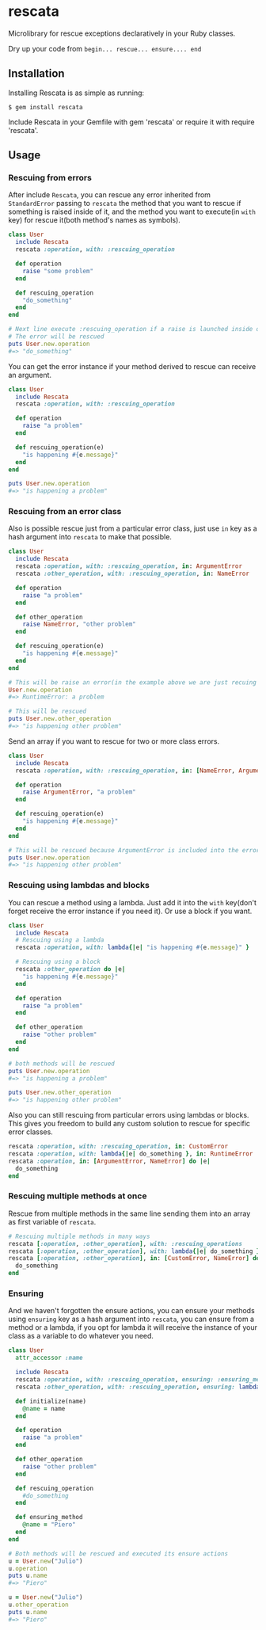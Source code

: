 # rescata
Microlibrary for rescue exceptions declaratively in your Ruby classes.

Dry up your code from `begin... rescue... ensure.... end`

## Installation

Installing Rescata is as simple as running:

```
$ gem install rescata
```

Include Rescata in your Gemfile with gem 'rescata' or require it with require 'rescata'.

## Usage

### Rescuing from errors

After include `Rescata`, you can rescue any error inherited from `StandardError` passing to `rescata` the method that you want to rescue if something is raised inside of it, and the method you want to execute(in `with` key) for rescue it(both method's names as symbols).

```ruby
class User
  include Rescata
  rescata :operation, with: :rescuing_operation

  def operation
    raise "some problem"
  end

  def rescuing_operation
    "do_something"
  end
end

# Next line execute :rescuing_operation if a raise is launched inside of operation
# The error will be rescued
puts User.new.operation
#=> "do_something"
```

You can get the error instance if your method derived to rescue can receive an argument.

```ruby
class User
  include Rescata
  rescata :operation, with: :rescuing_operation

  def operation
    raise "a problem"
  end

  def rescuing_operation(e)
    "is happening #{e.message}"
  end
end

puts User.new.operation
#=> "is happening a problem"
```

### Rescuing from an error class

Also is possible rescue just from a particular error class, just use `in` key as a hash argument into `rescata` to make that possible.

```ruby
class User
  include Rescata
  rescata :operation, with: :rescuing_operation, in: ArgumentError
  rescata :other_operation, with: :rescuing_operation, in: NameError

  def operation
    raise "a problem"
  end

  def other_operation
    raise NameError, "other problem"
  end

  def rescuing_operation(e)
    "is happening #{e.message}"
  end
end

# This will be raise an error(in the example above we are just recuing 'operation' from ArgumentError)
User.new.operation
#=> RuntimeError: a problem

# This will be rescued
puts User.new.other_operation
#=> "is happening other problem"
```

Send an array if you want to rescue for two or more class errors.

```ruby
class User
  include Rescata
  rescata :operation, with: :rescuing_operation, in: [NameError, ArgumentError]

  def operation
    raise ArgumentError, "a problem"
  end

  def rescuing_operation(e)
    "is happening #{e.message}"
  end
end

# This will be rescued because ArgumentError is included into the error classes specified
puts User.new.operation
#=> "is happening other problem"
```

### Rescuing using lambdas and blocks

You can rescue a method using a lambda. Just add it into the `with` key(don't forget receive the error instance if you need it). Or use a block if you want.

```ruby
class User
  include Rescata
  # Rescuing using a lambda
  rescata :operation, with: lambda{|e| "is happening #{e.message}" }

  # Rescuing using a block
  rescata :other_operation do |e|
    "is happening #{e.message}"
  end

  def operation
    raise "a problem"
  end

  def other_operation
    raise "other problem"
  end
end

# both methods will be rescued
puts User.new.operation
#=> "is happening a problem"

puts User.new.other_operation
#=> "is happening other problem"
```

Also you can still rescuing from particular errors using lambdas or blocks. This gives you freedom to build any custom solution to rescue for specific error classes.

```ruby
rescata :operation, with: :rescuing_operation, in: CustomError
rescata :operation, with: lambda{|e| do_something }, in: RuntimeError
rescata :operation, in: [ArgumentError, NameError] do |e|
  do_something
end
```

### Rescuing multiple methods at once

Rescue from multiple methods in the same line sending them into an array as first variable of `rescata`.

```ruby
# Rescuing multiple methods in many ways
rescata [:operation, :other_operation], with: :rescuing_operations
rescata [:operation, :other_operation], with: lambda{|e| do_something }, in: CustomError
rescata [:operation, :other_operation], in: [CustomError, NameError] do |e|
  do_something
end
```

### Ensuring

And we haven't forgotten the ensure actions, you can ensure your methods using `ensuring` key as a hash argument into `rescata`, you can ensure from a method or a lambda, if you opt for lambda it will receive the instance of your class as a variable to do whatever you need.

```ruby
class User
  attr_accessor :name

  include Rescata
  rescata :operation, with: :rescuing_operation, ensuring: :ensuring_method
  rescata :other_operation, with: :rescuing_operation, ensuring: lambda{|instance| instance.name = "Piero" }

  def initialize(name)
    @name = name
  end

  def operation
    raise "a problem"
  end

  def other_operation
    raise "other problem"
  end

  def rescuing_operation
    #do_something
  end

  def ensuring_method
    @name = "Piero"
  end
end

# Both methods will be rescued and executed its ensure actions
u = User.new("Julio")
u.operation
puts u.name
#=> "Piero"

u = User.new("Julio")
u.other_operation
puts u.name
#=> "Piero"
```